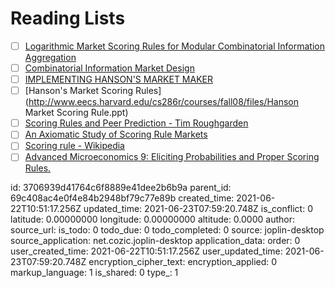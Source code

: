 # Reading Lists

- [ ] [Logarithmic Market Scoring Rules for Modular Combinatorial Information Aggregation](http://mason.gmu.edu/~rhanson/mktscore.pdf)
- [ ] [Combinatorial Information Market Design](http://mason.gmu.edu/~rhanson/combobet.pdf)
- [ ] [IMPLEMENTING HANSON'S MARKET MAKER](http://blog.oddhead.com/2006/10/30/implementing-hansons-market-maker/)
- [ ] [Hanson's Market Scoring Rules](http://www.eecs.harvard.edu/cs286r/courses/fall08/files/Hanson Market Scoring Rule.ppt)
- [ ] [Scoring Rules and Peer Prediction - Tim Roughgarden](https://timroughgarden.org/f16/l/l17.pdf)
- [ ] [An Axiomatic Study of Scoring Rule Markets ](https://par.nsf.gov/servlets/purl/10057897)
- [ ] [Scoring rule - Wikipedia](https://en.wikipedia.org/wiki/Scoring_rule)
- [ ] [Advanced Microeconomics 9: Eliciting Probabilities and Proper Scoring Rules.](https://www.youtube.com/watch?v=j9Pd00SO6nM&ab_channel=CraigWebb)

id: 3706939d41764c6f8889e41dee2b6b9a
parent_id: 69c408ac4e0f4e84b2948bf79c77e89b
created_time: 2021-06-22T10:51:17.256Z
updated_time: 2021-06-23T07:59:20.748Z
is_conflict: 0
latitude: 0.00000000
longitude: 0.00000000
altitude: 0.0000
author: 
source_url: 
is_todo: 0
todo_due: 0
todo_completed: 0
source: joplin-desktop
source_application: net.cozic.joplin-desktop
application_data: 
order: 0
user_created_time: 2021-06-22T10:51:17.256Z
user_updated_time: 2021-06-23T07:59:20.748Z
encryption_cipher_text: 
encryption_applied: 0
markup_language: 1
is_shared: 0
type_: 1